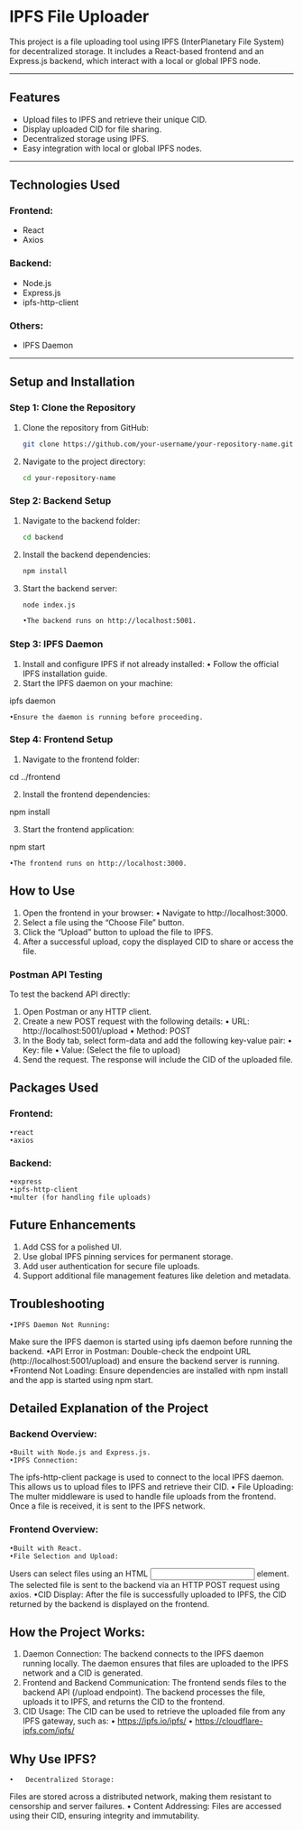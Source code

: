 # IPFS File Uploader

This project is a file uploading tool using IPFS (InterPlanetary File System) for decentralized storage. It includes a React-based frontend and an Express.js backend, which interact with a local or global IPFS node.

---

## Features
- Upload files to IPFS and retrieve their unique CID.
- Display uploaded CID for file sharing.
- Decentralized storage using IPFS.
- Easy integration with local or global IPFS nodes.

---

## Technologies Used

### Frontend:
- React
- Axios

### Backend:
- Node.js
- Express.js
- ipfs-http-client

### Others:
- IPFS Daemon

---

## Setup and Installation

### Step 1: Clone the Repository
1. Clone the repository from GitHub:
   ```bash
   git clone https://github.com/your-username/your-repository-name.git

2.	Navigate to the project directory:

    ```bash
    cd your-repository-name

### Step 2: Backend Setup
1.	Navigate to the backend folder:
    ```bash
    cd backend


2.	Install the backend dependencies:
    ```bash
    npm install


3.	Start the backend server:
    ```bash
    node index.js

	•The backend runs on http://localhost:5001.

### Step 3: IPFS Daemon
1.	Install and configure IPFS if not already installed:
	•	Follow the official IPFS installation guide.
2.	Start the IPFS daemon on your machine:

ipfs daemon

	•Ensure the daemon is running before proceeding.

### Step 4: Frontend Setup
1.	Navigate to the frontend folder:

cd ../frontend


2.	Install the frontend dependencies:

npm install


3.	Start the frontend application:

npm start

	•The frontend runs on http://localhost:3000.

## How to Use
1.	Open the frontend in your browser:
    •	Navigate to http://localhost:3000.
2.	Select a file using the “Choose File” button.
3.	Click the “Upload” button to upload the file to IPFS.
4.	After a successful upload, copy the displayed CID to share or access the file.

### Postman API Testing

To test the backend API directly:
1.	Open Postman or any HTTP client.
2.	Create a new POST request with the following details:
	•	URL: http://localhost:5001/upload
	•	Method: POST
3.	In the Body tab, select form-data and add the following key-value pair:
	•	Key: file
	•	Value: (Select the file to upload)
4.	Send the request. The response will include the CID of the uploaded file.

## Packages Used

### Frontend:
	•react
	•axios

### Backend:
	•express
	•ipfs-http-client
	•multer (for handling file uploads)

## Future Enhancements
1.	Add CSS for a polished UI.
2.	Use global IPFS pinning services for permanent storage.
3.	Add user authentication for secure file uploads.
4.	Support additional file management features like deletion and metadata.

## Troubleshooting
	•IPFS Daemon Not Running:
Make sure the IPFS daemon is started using ipfs daemon before running the backend.
	•API Error in Postman:
Double-check the endpoint URL (http://localhost:5001/upload) and ensure the backend server is running.
	•Frontend Not Loading:
Ensure dependencies are installed with npm install and the app is started using npm start.

## Detailed Explanation of the Project

### Backend Overview:
	•Built with Node.js and Express.js.
	•IPFS Connection:
The ipfs-http-client package is used to connect to the local IPFS daemon. This allows us to upload files to IPFS and retrieve their CID.
	•	File Uploading:
The multer middleware is used to handle file uploads from the frontend. Once a file is received, it is sent to the IPFS network.

### Frontend Overview:
	•Built with React.
	•File Selection and Upload:
Users can select files using an HTML <input> element. The selected file is sent to the backend via an HTTP POST request using axios.
	•CID Display:
After the file is successfully uploaded to IPFS, the CID returned by the backend is displayed on the frontend.

## How the Project Works:
1.	Daemon Connection:
The backend connects to the IPFS daemon running locally. The daemon ensures that files are uploaded to the IPFS network and a CID is generated.
2.	Frontend and Backend Communication:
The frontend sends files to the backend API (/upload endpoint). The backend processes the file, uploads it to IPFS, and returns the CID to the frontend.
3.	CID Usage:
The CID can be used to retrieve the uploaded file from any IPFS gateway, such as:
	•	https://ipfs.io/ipfs/<CID>
	•	https://cloudflare-ipfs.com/ipfs/<CID>

## Why Use IPFS?
	•	Decentralized Storage:
Files are stored across a distributed network, making them resistant to censorship and server failures.
	•	Content Addressing:
Files are accessed using their CID, ensuring integrity and immutability.
